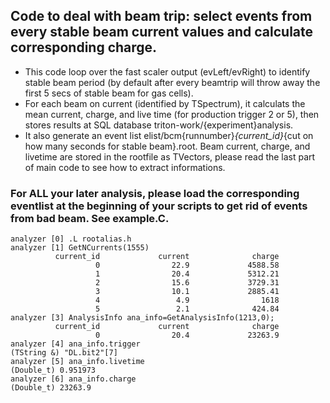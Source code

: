 ## Code to deal with beam trip: select events from every stable beam current values and calculate corresponding charge.

* This code loop over the fast scaler output (evLeft/evRight) to identify stable beam period (by default after every beamtrip will throw away the first 5 secs of stable beam for gas cells).
* For each beam on current (identified by TSpectrum), it calculats the mean current, charge, and live time (for production trigger 2 or 5), then stores results at SQL database triton-work/{experiment}analysis.
* It also generate an event list elist/bcm{runnumber}_{current_id}_{cut on how many seconds for stable beam}.root. Beam current, charge, and livetime are stored in the rootfile as TVectors, please read the last part of main code to see how to extract informations.

### For ALL your later analysis, please load the corresponding eventlist at the beginning of your scripts to get rid of events from  bad beam. See example.C.

```
analyzer [0] .L rootalias.h 
analyzer [1] GetNCurrents(1555)
          current_id             current              charge
                   0                22.9             4588.58
                   1                20.4             5312.21
                   2                15.6             3729.31
                   3                10.1             2885.41
                   4                 4.9                1618
                   5                 2.1              424.84
analyzer [3] AnalysisInfo ana_info=GetAnalysisInfo(1213,0);
          current_id             current              charge
                   0                20.4             23263.9
analyzer [4] ana_info.trigger
(TString &) "DL.bit2"[7]
analyzer [5] ana_info.livetime
(Double_t) 0.951973
analyzer [6] ana_info.charge
(Double_t) 23263.9
```

